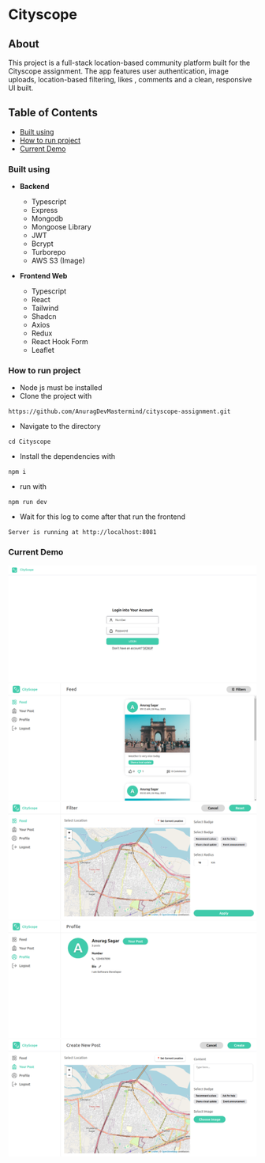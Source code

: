 # Cityscope

## About
This project is a full-stack location-based community platform built for the Cityscope assignment. The app features user authentication, image uploads, location-based filtering, likes , comments and a clean, responsive UI built.

## Table of Contents
- [Built using](#built-using)
- [How to run project](#how-to-run-project)
- [Current Demo](#current-demo)

### Built using

* **Backend**
    - Typescript
    - Express
    - Mongodb
    - Mongoose Library
    - JWT
    - Bcrypt
    - Turborepo
    - AWS S3 (Image) 


* **Frontend Web**
    - Typescript
    - React
    - Tailwind
    - Shadcn
    - Axios
    - Redux
    - React Hook Form
    - Leaflet

### How to run project
- Node js must be installed
- Clone the project with
```
https://github.com/AnuragDevMastermind/cityscope-assignment.git
```
- Navigate to the directory
```
cd Cityscope
```
- Install the dependencies with
```
npm i
```
- run with
```
npm run dev
```
- Wait for this log to come after that run the frontend
```
Server is running at http://localhost:8081
```

### Current Demo
![Login](./Files/login.png)
![Feed](./Files/feed.png)
![Filter](./Files/filter.png)
![Profile](./Files/profile.png)
![Create New Post](./Files/newpost.png)